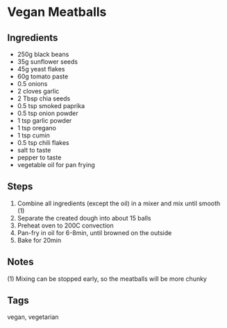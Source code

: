 # Vegan Meatballs

## Ingredients

* 250g black beans
* 35g sunflower seeds
* 45g yeast flakes
* 60g tomato paste
* 0.5 onions 
* 2 cloves garlic 
* 2 Tbsp chia seeds 
* 0.5 tsp smoked paprika 
* 0.5 tsp onion powder 
* 1 tsp garlic powder 
* 1 tsp oregano 
* 1 tsp cumin
* 0.5 tsp chili flakes
* salt to taste 
* pepper to taste
* vegetable oil for pan frying 

## Steps

1. Combine all ingredients (except the oil) in a mixer and mix until smooth (1)
2. Separate the created dough into about 15 balls
3. Preheat oven to 200C convection
4. Pan-fry in oil for 6-8min, until browned on the outside 
5. Bake for 20min

## Notes

(1) Mixing can be stopped early, so the meatballs will be more chunky

## Tags
vegan, vegetarian
